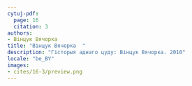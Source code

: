 ```yaml
---
cytuj-pdf:
  page: 16
  citation: 3
authors:
- Вінцук Вячорка  
title: "Вінцук Вячорка  "
description: "Гісторыя аднаго цуду: Вінцук Вячорка. 2010"
locale: "be_BY"
images:
- cites/16-3/preview.png
---
```

